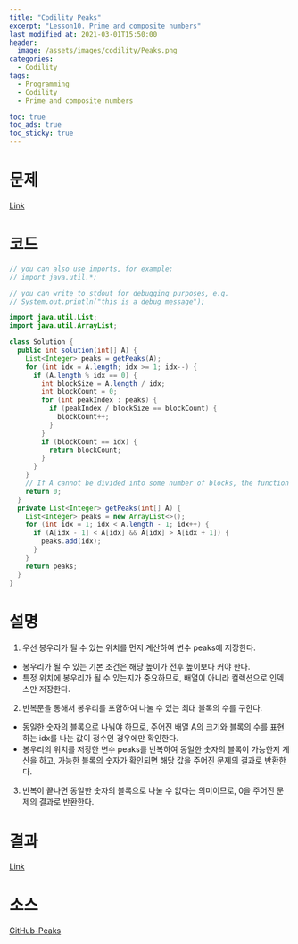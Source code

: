 ```yaml
---
title: "Codility Peaks"
excerpt: "Lesson10. Prime and composite numbers"
last_modified_at: 2021-03-01T15:50:00
header:
  image: /assets/images/codility/Peaks.png
categories:
  - Codility
tags:
  - Programming
  - Codility
  - Prime and composite numbers

toc: true
toc_ads: true
toc_sticky: true
---
```

# 문제
[Link](https://app.codility.com/programmers/lessons/10-prime_and_composite_numbers/peaks/)

# 코드
```java
// you can also use imports, for example:
// import java.util.*;

// you can write to stdout for debugging purposes, e.g.
// System.out.println("this is a debug message");

import java.util.List;
import java.util.ArrayList;

class Solution {
  public int solution(int[] A) {
    List<Integer> peaks = getPeaks(A);
    for (int idx = A.length; idx >= 1; idx--) {
      if (A.length % idx == 0) {
        int blockSize = A.length / idx;
        int blockCount = 0;
        for (int peakIndex : peaks) {
          if (peakIndex / blockSize == blockCount) {
            blockCount++;
          }
        }
        if (blockCount == idx) {
          return blockCount;
        }
      }
    }
    // If A cannot be divided into some number of blocks, the function should return 0.
    return 0;
  }
  private List<Integer> getPeaks(int[] A) {
    List<Integer> peaks = new ArrayList<>();
    for (int idx = 1; idx < A.length - 1; idx++) {
      if (A[idx - 1] < A[idx] && A[idx] > A[idx + 1]) {
        peaks.add(idx);
      }
    }
    return peaks;
  }
}
```

# 설명
1. 우선 봉우리가 될 수 있는 위치를 먼저 계산하여 변수 peaks에 저장한다.
  - 봉우리가 될 수 있는 기본 조건은 해당 높이가 전후 높이보다 커야 한다.
  - 특정 위치에 봉우리가 될 수 있는지가 중요하므로, 배열이 아니라 컬렉션으로 인덱스만 저장한다.
2. 반복문을 통해서 봉우리를 포함하여 나눌 수 있는 최대 블록의 수를 구한다.
  - 동일한 숫자의 블록으로 나눠야 하므로, 주어진 배열 A의 크기와 블록의 수를 표현하는 idx를 나눈 값이 정수인 경우에만 확인한다.
  - 봉우리의 위치를 저장한 변수 peaks를 반복하여 동일한 숫자의 블록이 가능한지 계산을 하고, 가능한 블록의 숫자가 확인되면 해당 값을 주어진 문제의 결과로 반환한다.
3. 반복이 끝나면 동일한 숫자의 블록으로 나눌 수 없다는 의미이므로, 0을 주어진 문제의 결과로 반환한다.

# 결과
[Link](https://app.codility.com/demo/results/trainingCE2PMJ-J7U/)

# 소스
[GitHub-Peaks](https://github.com/GracefulSoul/Sample/blob/master/src/main/java/gracefulsoul/codility/lesson10/Peaks.java)